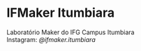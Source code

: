 <h1> IFMaker Itumbiara </h1>
Laboratório Maker do IFG Campus Itumbiara
<br>Instagram:<i> @ifmaker.itumbiara</i>

<!---
ifmakeriub/ifmakeriub is a ✨ special ✨ repository because its `README.md` (this file) appears on your GitHub profile.
You can click the Preview link to take a look at your changes.
--->
